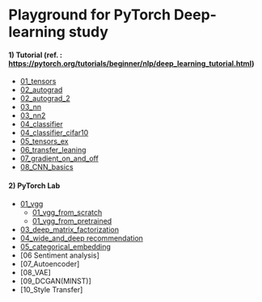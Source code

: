 # Playground for PyTorch Deep-learning study

#### 1) Tutorial (ref. : https://pytorch.org/tutorials/beginner/nlp/deep_learning_tutorial.html)

- [01_tensors](https://github.com/ljy3795/pytorch/blob/master/01_tuto/01_tensors.ipynb)
- [02_autograd](https://github.com/ljy3795/pytorch/blob/master/01_tuto/02_autograd.ipynb)
- [02_autograd_2](https://github.com/ljy3795/pytorch/blob/master/01_tuto/02_autograd_2.ipynb)
- [03_nn](https://github.com/ljy3795/pytorch/blob/master/01_tuto/03_nn.ipynb)
- [03_nn2](https://github.com/ljy3795/pytorch/blob/master/01_tuto/03_nn_2.ipynb)
- [04_classifier](https://github.com/ljy3795/pytorch/blob/master/01_tuto/04_classifier.ipynb)
- [04_classifier_cifar10](https://github.com/ljy3795/pytorch/blob/master/01_tuto/04_classifier_cifar10.ipynb)
- [05_tensors_ex](https://github.com/ljy3795/pytorch/blob/master/01_tuto/05_tensors_ex.ipynb)
- [06_transfer_leaning](https://github.com/ljy3795/pytorch/blob/master/01_tuto/06_transfer_learning.ipynb)
- [07_gradient_on_and_off](https://github.com/ljy3795/pytorch_lab/blob/master/01_tuto/07_grad_on_and_off.ipynb)
- [08_CNN_basics](https://github.com/ljy3795/pytorch_lab/blob/master/01_tuto/08_CNN_basics.ipynb)


#### 2) PyTorch Lab
- [01_vgg](https://github.com/ljy3795/pytorch/tree/master/02_vgg)
  - [01_vgg_from_scratch](https://github.com/ljy3795/pytorch/blob/master/02_vgg/01_vgg_from_scratch.ipynb)
  - [01_vgg_from_pretrained](https://github.com/ljy3795/pytorch/blob/master/02_vgg/01_vgg.ipynb)  
- [03_deep_matrix_factorization](https://github.com/ljy3795/pytorch/tree/master/03_deep_mf)
- [04_wide_and_deep recommendation](https://github.com/ljy3795/pytorch/tree/master/04_wide_and_deep/wide_and_deep_for_py3)
- [05_categorical_embedding](https://github.com/ljy3795/pytorch_lab/tree/master/05_categorical_embedding)
- [06 Sentiment analysis]
- [07_Autoencoder]
- [08_VAE]
- [09_DCGAN(MINST)]
- [10_Style Transfer]
